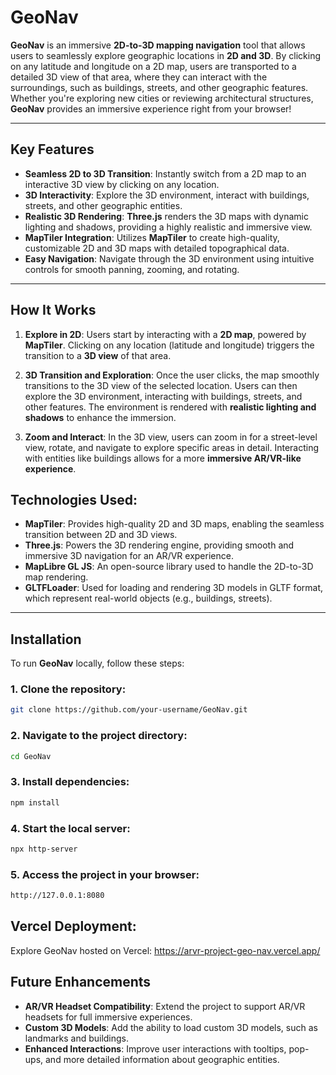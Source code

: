 # **GeoNav**

**GeoNav** is an immersive **2D-to-3D mapping navigation** tool that allows users to seamlessly explore geographic locations in **2D and 3D**. By clicking on any latitude and longitude on a 2D map, users are transported to a detailed 3D view of that area, where they can interact with the surroundings, such as buildings, streets, and other geographic features. Whether you're exploring new cities or reviewing architectural structures, **GeoNav** provides an immersive experience right from your browser!

---

## **Key Features**

- **Seamless 2D to 3D Transition**: Instantly switch from a 2D map to an interactive 3D view by clicking on any location.
- **3D Interactivity**: Explore the 3D environment, interact with buildings, streets, and other geographic entities.
- **Realistic 3D Rendering**: **Three.js** renders the 3D maps with dynamic lighting and shadows, providing a highly realistic and immersive view.
- **MapTiler Integration**: Utilizes **MapTiler** to create high-quality, customizable 2D and 3D maps with detailed topographical data.
- **Easy Navigation**: Navigate through the 3D environment using intuitive controls for smooth panning, zooming, and rotating.

---

## **How It Works**

1. **Explore in 2D**: Users start by interacting with a **2D map**, powered by **MapTiler**. Clicking on any location (latitude and longitude) triggers the transition to a **3D view** of that area.

2. **3D Transition and Exploration**: Once the user clicks, the map smoothly transitions to the 3D view of the selected location. Users can then explore the 3D environment, interacting with buildings, streets, and other features. The environment is rendered with **realistic lighting and shadows** to enhance the immersion.

3. **Zoom and Interact**: In the 3D view, users can zoom in for a street-level view, rotate, and navigate to explore specific areas in detail. Interacting with entities like buildings allows for a more **immersive AR/VR-like experience**.

## **Technologies Used**:
- **MapTiler**: Provides high-quality 2D and 3D maps, enabling the seamless transition between 2D and 3D views.
- **Three.js**: Powers the 3D rendering engine, providing smooth and immersive 3D navigation for an AR/VR experience.
- **MapLibre GL JS**: An open-source library used to handle the 2D-to-3D map rendering.
- **GLTFLoader**: Used for loading and rendering 3D models in GLTF format, which represent real-world objects (e.g., buildings, streets).

---

## **Installation**

To run **GeoNav** locally, follow these steps:

### **1. Clone the repository**:
```bash
git clone https://github.com/your-username/GeoNav.git
```

### **2. Navigate to the project directory**:
```bash
cd GeoNav
```

### **3. Install dependencies**:
```bash
npm install
```
### **4.  Start the local server**:
```bash
npx http-server
```
### **5.  Access the project in your browser**:
```bash
http://127.0.0.1:8080
```

## Vercel Deployment:
Explore GeoNav hosted on Vercel: https://arvr-project-geo-nav.vercel.app/

## **Future Enhancements**
- **AR/VR Headset Compatibility**: Extend the project to support AR/VR headsets for full immersive experiences.
- **Custom 3D Models**: Add the ability to load custom 3D models, such as landmarks and buildings.
- **Enhanced Interactions**: Improve user interactions with tooltips, pop-ups, and more detailed information about geographic entities.

